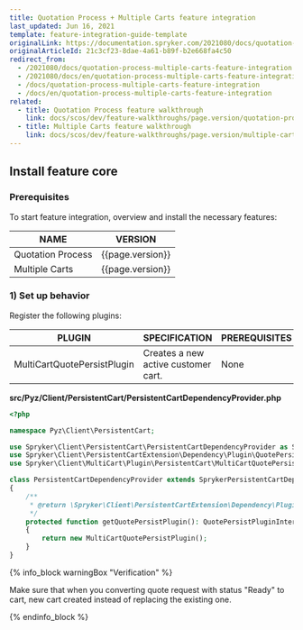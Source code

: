 ```yaml
---
title: Quotation Process + Multiple Carts feature integration
last_updated: Jun 16, 2021
template: feature-integration-guide-template
originalLink: https://documentation.spryker.com/2021080/docs/quotation-process-multiple-carts-feature-integration
originalArticleId: 21c3cf23-8dae-4a61-b89f-b2e668fa4c50
redirect_from:
  - /2021080/docs/quotation-process-multiple-carts-feature-integration
  - /2021080/docs/en/quotation-process-multiple-carts-feature-integration
  - /docs/quotation-process-multiple-carts-feature-integration
  - /docs/en/quotation-process-multiple-carts-feature-integration
related:
  - title: Quotation Process feature walkthrough
    link: docs/scos/dev/feature-walkthroughs/page.version/quotation-process-feature-walkthrough/quotation-process-feature-walkthrough.html
  - title: Multiple Carts feature walkthrough
    link: docs/scos/dev/feature-walkthroughs/page.version/multiple-carts-feature-walkthrough.mhtml
---
```


## Install feature core

### Prerequisites

To start feature integration, overview and install the necessary features:

| NAME | VERSION |
| --- | --- |
| Quotation Process | {{page.version}} |
| Multiple Carts | {{page.version}} |

### 1) Set up behavior

Register the following plugins:

| PLUGIN | SPECIFICATION | PREREQUISITES | NAMESPACE |
| --- | --- | --- | --- |
| MultiCartQuotePersistPlugin | Creates a new active customer cart. | None | Spryker\Client\MultiCart\Plugin\PersistentCart |

**src/Pyz/Client/PersistentCart/PersistentCartDependencyProvider.php**

```php
<?php

namespace Pyz\Client\PersistentCart;

use Spryker\Client\PersistentCart\PersistentCartDependencyProvider as SprykerPersistentCartDependencyProvider;
use Spryker\Client\PersistentCartExtension\Dependency\Plugin\QuotePersistPluginInterface;
use Spryker\Client\MultiCart\Plugin\PersistentCart\MultiCartQuotePersistPlugin;

class PersistentCartDependencyProvider extends SprykerPersistentCartDependencyProvider
{
    /**
     * @return \Spryker\Client\PersistentCartExtension\Dependency\Plugin\QuotePersistPluginInterface
     */
    protected function getQuotePersistPlugin(): QuotePersistPluginInterface
    {
        return new MultiCartQuotePersistPlugin();
    }
}
```

{% info_block warningBox "Verification" %}

Make sure that when you converting quote request with status "Ready" to cart, new cart created instead of replacing the existing one.

{% endinfo_block %}
